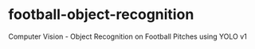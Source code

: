 # football-object-recognition
Computer Vision - Object Recognition on Football Pitches using YOLO v1
